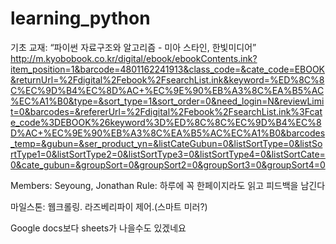 # learning_python



기초 교재: “파이썬 자료구조와 알고리즘 - 미아 스타인, 한빛미디어” http://m.kyobobook.co.kr/digital/ebook/ebookContents.ink?item_position=1&barcode=4801162241913&class_code=&cate_code=EBOOK&returnUrl=%2Fdigital%2Febook%2FsearchList.ink&keyword=%ED%8C%8C%EC%9D%B4%EC%8D%AC+%EC%9E%90%EB%A3%8C%EA%B5%AC%EC%A1%B0&type=&sort_type=1&sort_order=0&need_login=N&reviewLimit=0&barcodes=&refererUrl=%2Fdigital%2Febook%2FsearchList.ink%3Fcate_code%3DEBOOK%26keyword%3D%ED%8C%8C%EC%9D%B4%EC%8D%AC+%EC%9E%90%EB%A3%8C%EA%B5%AC%EC%A1%B0&barcodes_temp=&gubun=&ser_product_yn=&listCateGubun=0&listSortType=0&listSortType1=0&listSortType2=0&listSortType3=0&listSortType4=0&listSortCate=0&cate_gubun=&groupSort=0&groupSort2=0&groupSort3=0&groupSort4=0


Members: Seyoung, Jonathan
Rule: 하루에 꼭 한페이지라도 읽고 피드백을 남긴다

마일스톤: 웹크롤링. 라즈베리파이 제어.(스마트 미러?)

Google docs보다 sheets가 나을수도 있겠네요




